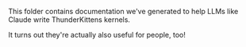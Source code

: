 This folder contains documentation we've generated to help LLMs like Claude write ThunderKittens kernels.

It turns out they're actually also useful for people, too!